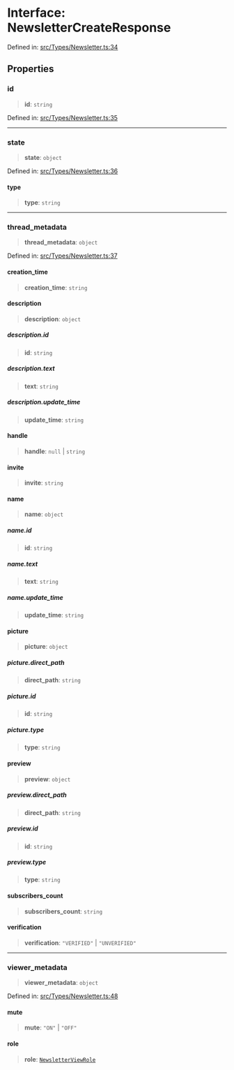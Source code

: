 # Interface: NewsletterCreateResponse

Defined in: [src/Types/Newsletter.ts:34](https://github.com/Fokusdotid/bail/blob/0fe6346a5ff68a74eb71890335c982b44e2da604/src/Types/Newsletter.ts#L34)

## Properties

### id

> **id**: `string`

Defined in: [src/Types/Newsletter.ts:35](https://github.com/Fokusdotid/bail/blob/0fe6346a5ff68a74eb71890335c982b44e2da604/src/Types/Newsletter.ts#L35)

***

### state

> **state**: `object`

Defined in: [src/Types/Newsletter.ts:36](https://github.com/Fokusdotid/bail/blob/0fe6346a5ff68a74eb71890335c982b44e2da604/src/Types/Newsletter.ts#L36)

#### type

> **type**: `string`

***

### thread\_metadata

> **thread\_metadata**: `object`

Defined in: [src/Types/Newsletter.ts:37](https://github.com/Fokusdotid/bail/blob/0fe6346a5ff68a74eb71890335c982b44e2da604/src/Types/Newsletter.ts#L37)

#### creation\_time

> **creation\_time**: `string`

#### description

> **description**: `object`

##### description.id

> **id**: `string`

##### description.text

> **text**: `string`

##### description.update\_time

> **update\_time**: `string`

#### handle

> **handle**: `null` \| `string`

#### invite

> **invite**: `string`

#### name

> **name**: `object`

##### name.id

> **id**: `string`

##### name.text

> **text**: `string`

##### name.update\_time

> **update\_time**: `string`

#### picture

> **picture**: `object`

##### picture.direct\_path

> **direct\_path**: `string`

##### picture.id

> **id**: `string`

##### picture.type

> **type**: `string`

#### preview

> **preview**: `object`

##### preview.direct\_path

> **direct\_path**: `string`

##### preview.id

> **id**: `string`

##### preview.type

> **type**: `string`

#### subscribers\_count

> **subscribers\_count**: `string`

#### verification

> **verification**: `"VERIFIED"` \| `"UNVERIFIED"`

***

### viewer\_metadata

> **viewer\_metadata**: `object`

Defined in: [src/Types/Newsletter.ts:48](https://github.com/Fokusdotid/bail/blob/0fe6346a5ff68a74eb71890335c982b44e2da604/src/Types/Newsletter.ts#L48)

#### mute

> **mute**: `"ON"` \| `"OFF"`

#### role

> **role**: [`NewsletterViewRole`](../type-aliases/NewsletterViewRole.md)
